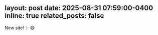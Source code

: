 layout: post
date: 2025-08-31 07:59:00-0400
inline: true
related_posts: false
---

New site! :sparkles: :smile:
